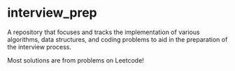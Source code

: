 # interview_prep

A repository that focuses and tracks the implementation of various algorithms, data structures, and coding problems to aid in the preparation of the interview process.

Most solutions are from problems on Leetcode!
